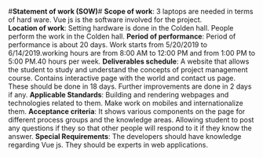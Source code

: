 #**Statement of work (SOW)**#
**Scope of work**: 3 laptops are needed in terms of hard ware. Vue js is the software involved for the project.  
**Location of work**: Setting hardware is done in the Colden hall. People perform the work in the Colden hall.
**Period of performance**: Period of performance is about 20 days. Work starts from 5/20/2019 to 6/14/2019.working hours are from 8:00 AM to 12:00 PM and from 1:00 PM to 5:00 PM.40 hours per week. 
**Deliverables schedule**: A website that allows the student to study and understand the concepts of project management course. Contains interactive page with the world and contact us page. These should be done in 18 days. Further improvements are done in 2 days if any.
**Applicable Standards**: Building and rendering webpages and technologies related to them. Make work on mobiles and internationalize them.
**Acceptance criteria**: It shows various components on the page for different process groups and the knowledge areas. Allowing student to post any questions if they so that other people will respond to it if they know the answer.
**Special Requirements**: The developers should have knowledge regarding Vue js. They should be experts in web applications. 


